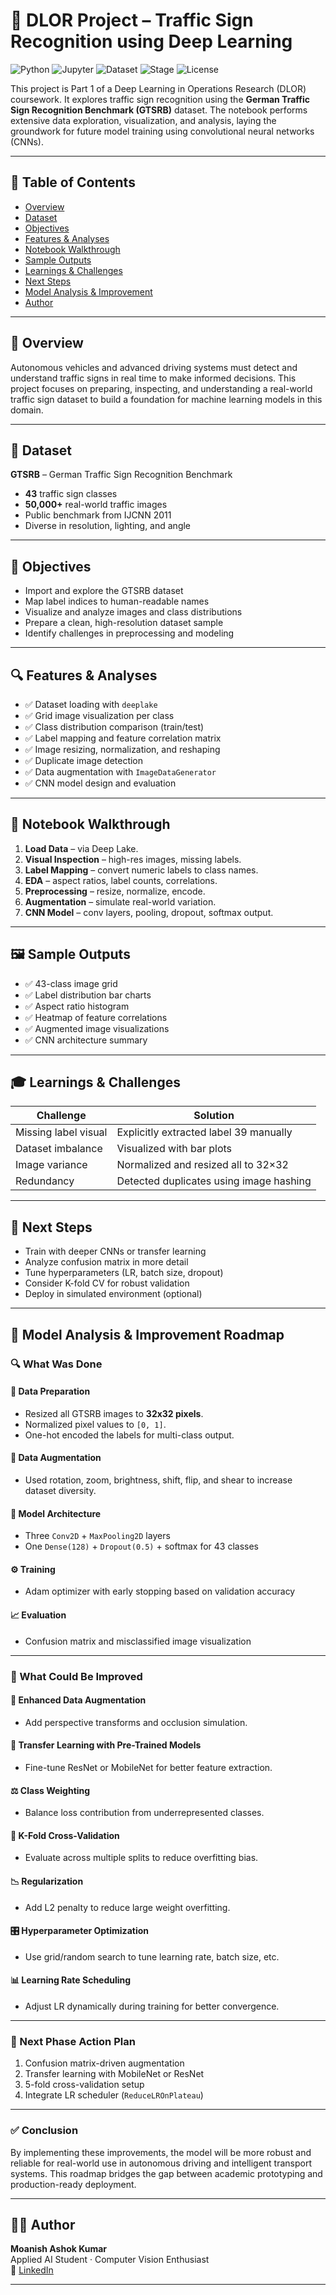 
# 🧠 DLOR Project – Traffic Sign Recognition using Deep Learning

![Python](https://img.shields.io/badge/Made%20with-Python-blue.svg?logo=python)
![Jupyter](https://img.shields.io/badge/Notebook-Jupyter-orange.svg?logo=jupyter)
![Dataset](https://img.shields.io/badge/Dataset-GTSRB-yellowgreen)
![Stage](https://img.shields.io/badge/Status-Part%201%20Complete-brightgreen)
![License](https://img.shields.io/badge/License-MIT-lightgrey)

This project is Part 1 of a Deep Learning in Operations Research (DLOR) coursework. It explores traffic sign recognition using the **German Traffic Sign Recognition Benchmark (GTSRB)** dataset. The notebook performs extensive data exploration, visualization, and analysis, laying the groundwork for future model training using convolutional neural networks (CNNs).

---

## 📘 Table of Contents

- [Overview](#overview)
- [Dataset](#dataset)
- [Objectives](#objectives)
- [Features & Analyses](#features--analyses)
- [Notebook Walkthrough](#notebook-walkthrough)
- [Sample Outputs](#sample-outputs)
- [Learnings & Challenges](#learnings--challenges)
- [Next Steps](#next-steps)
- [Model Analysis & Improvement](#-model-analysis--improvement-roadmap)
- [Author](#author)

---

## 📌 Overview

Autonomous vehicles and advanced driving systems must detect and understand traffic signs in real time to make informed decisions. This project focuses on preparing, inspecting, and understanding a real-world traffic sign dataset to build a foundation for machine learning models in this domain.

---

## 📂 Dataset

**GTSRB** – German Traffic Sign Recognition Benchmark  
- **43** traffic sign classes  
- **50,000+** real-world traffic images  
- Public benchmark from IJCNN 2011  
- Diverse in resolution, lighting, and angle  

---

## 🎯 Objectives

- Import and explore the GTSRB dataset
- Map label indices to human-readable names
- Visualize and analyze images and class distributions
- Prepare a clean, high-resolution dataset sample
- Identify challenges in preprocessing and modeling

---

## 🔍 Features & Analyses

- ✅ Dataset loading with `deeplake`
- ✅ Grid image visualization per class
- ✅ Class distribution comparison (train/test)
- ✅ Label mapping and feature correlation matrix
- ✅ Image resizing, normalization, and reshaping
- ✅ Duplicate image detection
- ✅ Data augmentation with `ImageDataGenerator`
- ✅ CNN model design and evaluation


---

## 🧪 Notebook Walkthrough

1. **Load Data** – via Deep Lake.
2. **Visual Inspection** – high-res images, missing labels.
3. **Label Mapping** – convert numeric labels to class names.
4. **EDA** – aspect ratios, label counts, correlations.
5. **Preprocessing** – resize, normalize, encode.
6. **Augmentation** – simulate real-world variation.
7. **CNN Model** – conv layers, pooling, dropout, softmax output.

---

## 🖼 Sample Outputs

- ✅ 43-class image grid
- ✅ Label distribution bar charts
- ✅ Aspect ratio histogram
- ✅ Heatmap of feature correlations
- ✅ Augmented image visualizations
- ✅ CNN architecture summary

---

## 🎓 Learnings & Challenges

| Challenge | Solution |
|----------|----------|
| Missing label visual | Explicitly extracted label 39 manually |
| Dataset imbalance | Visualized with bar plots |
| Image variance | Normalized and resized all to 32×32 |
| Redundancy | Detected duplicates using image hashing |

---

## 🚀 Next Steps

- Train with deeper CNNs or transfer learning
- Analyze confusion matrix in more detail
- Tune hyperparameters (LR, batch size, dropout)
- Consider K-fold CV for robust validation
- Deploy in simulated environment (optional)

---

## 🧠 Model Analysis & Improvement Roadmap

### 🔍 What Was Done

#### 🧹 Data Preparation
- Resized all GTSRB images to **32x32 pixels**.
- Normalized pixel values to `[0, 1]`.
- One-hot encoded the labels for multi-class output.

#### 🔁 Data Augmentation
- Used rotation, zoom, brightness, shift, flip, and shear to increase dataset diversity.

#### 🧠 Model Architecture
- Three `Conv2D` + `MaxPooling2D` layers
- One `Dense(128)` + `Dropout(0.5)` + softmax for 43 classes

#### ⚙️ Training
- Adam optimizer with early stopping based on validation accuracy

#### 📈 Evaluation
- Confusion matrix and misclassified image visualization

---

### 🔧 What Could Be Improved

#### 🔄 Enhanced Data Augmentation
- Add perspective transforms and occlusion simulation.

#### 🧠 Transfer Learning with Pre-Trained Models
- Fine-tune ResNet or MobileNet for better feature extraction.

#### ⚖️ Class Weighting
- Balance loss contribution from underrepresented classes.

#### 🔁 K-Fold Cross-Validation
- Evaluate across multiple splits to reduce overfitting bias.

#### 📉 Regularization
- Add L2 penalty to reduce large weight overfitting.

#### 🎛 Hyperparameter Optimization
- Use grid/random search to tune learning rate, batch size, etc.

#### 📊 Learning Rate Scheduling
- Adjust LR dynamically during training for better convergence.

---

### 🧭 Next Phase Action Plan

1. Confusion matrix-driven augmentation
2. Transfer learning with MobileNet or ResNet
3. 5-fold cross-validation setup
4. Integrate LR scheduler (`ReduceLROnPlateau`)

---

### ✅ Conclusion

By implementing these improvements, the model will be more robust and reliable for real-world use in autonomous driving and intelligent transport systems. This roadmap bridges the gap between academic prototyping and production-ready deployment.

---

## 👨‍💻 Author

**Moanish Ashok Kumar**  
Applied AI Student · Computer Vision Enthusiast  
🔗 [LinkedIn](https://www.linkedin.com/in/moanish-ashok-kumar-086978272/)

---
